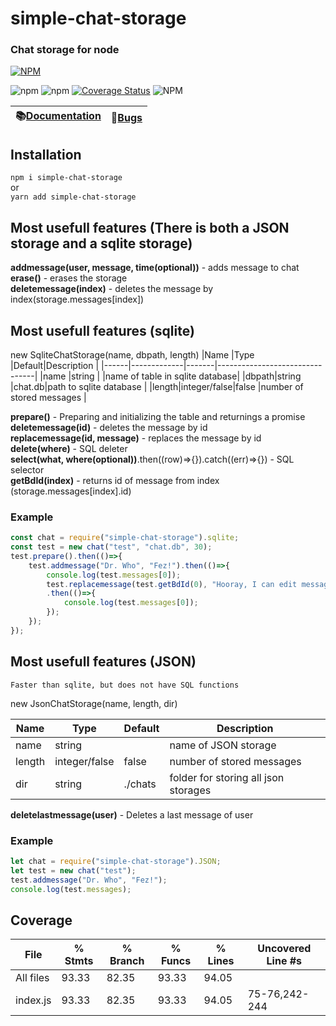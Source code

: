 # simple-chat-storage
### Chat storage for node  
[![NPM](https://nodei.co/npm/simple-chat-storage.png)](https://nodei.co/npm/simple-chat-storage/)  

![npm](https://img.shields.io/npm/v/simple-chat-storage)
![npm](https://img.shields.io/npm/dt/simple-chat-storage)
[![Coverage Status](https://coveralls.io/repos/github/artegoser/simple-chat-storage/badge.svg?branch=main)](https://coveralls.io/github/artegoser/simple-chat-storage?branch=main)
![NPM](https://img.shields.io/npm/l/simple-chat-storage)


|📚[Documentation](https://artegoser.github.io/simple-chat-storage/documentation/index.html)|📕[Bugs](https://github.com/artegoser/simple-chat-storage/issues)|
|-|-|

## Installation
`npm i simple-chat-storage`  
or  
`yarn add simple-chat-storage`

## Most usefull features (There is both a JSON storage and a sqlite storage)
  
**addmessage(user, message, time(optional))** - adds message to chat  
**erase()** - erases the storage  
**deletemessage(index)** - deletes the message by index(storage.messages[index])  

## Most usefull features (sqlite)

new SqliteChatStorage(name, dbpath, length)
|Name  |Type	     |Default|Description                     |
|------|-------------|-------|--------------------------------|
|name  |string       |		 |name of table in sqlite database|
|dbpath|string       |chat.db|path to sqlite database         |
|length|integer/false|false  |number of stored messages       |

**prepare()** - Preparing and initializing the table and returnings a promise  
**deletemessage(id)** - deletes the message by id  
**replacemessage(id, message)** - replaces the message by id  
**delete(where)** - SQL deleter  
**select(what, where(optional))**.then((row)=>{}).catch((err)=>{}) - SQL selector  
**getBdId(index)** - returns id of message from index (storage.messages[index].id)

### Example
```javascript
const chat = require("simple-chat-storage").sqlite;
const test = new chat("test", "chat.db", 30);
test.prepare().then(()=>{
	test.addmessage("Dr. Who", "Fez!").then(()=>{
		console.log(test.messages[0]);
		test.replacemessage(test.getBdId(0), "Hooray, I can edit messages.")
		.then(()=>{
			console.log(test.messages[0]);
		});
	});
});
```

## Most usefull features (JSON)
`Faster than sqlite, but does not have SQL functions`

new JsonChatStorage(name, length, dir)

|Name  |Type         |Default |Description                           |
|------|-------------|--------|--------------------------------------|
|name  |string       |    	  |name of JSON storage                  |
|length|integer/false|false   |	number of stored messages            |
|dir   |string       |./chats |	folder for storing all json storages |

**deletelastmessage(user)** - Deletes a last message of user  

### Example
```javascript
let chat = require("simple-chat-storage").JSON;
let test = new chat("test");
test.addmessage("Dr. Who", "Fez!");
console.log(test.messages);
```

## Coverage
File      | % Stmts | % Branch | % Funcs | % Lines | Uncovered Line #s 
----------|---------|----------|---------|---------|-------------------
All files |   93.33 |    82.35 |   93.33 |   94.05 | 
 index.js |   93.33 |    82.35 |   93.33 |   94.05 | 75-76,242-244